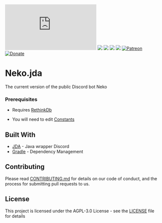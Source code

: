 [![](https://dickswordapp.com/api/guilds/333713662739218433/widget.json)](https://discord.gg/EYGgT5Y) [![](https://dickswordapp.com/api/guilds/334186716770598912/custom.svg)](https://bot.nekos.life) ![](https://cdn.discordapp.com/attachments/377619690513498133/406183455123177481/OpenSauce.svg) ![](https://cdn.discordapp.com/attachments/330777295952543744/478325842188042241/license.svg) ![](https://circleci.com/gh/Nekos-life/neko-bot-jda.svg?style=svg) [![Patreon](https://img.shields.io/badge/patreon-donate-green.svg)](https://www.patreon.com/Nekos_life) [![Donate](https://img.shields.io/badge/Donate-PayPal-blue.svg)](https://paypal.me/boobbot)  
# Neko.jda

The current version of the pubilc Discord bot Neko 


### Prerequisites

* Requires [RethinkDb](https://www.rethinkdb.com/)

* You will need to edit [Constants](src/main/java/life/nekos/bot/commons/Constants.java)

## Built With

* [JDA](https://github.com/DV8FromTheWorld/JDA) - Java wrapper Discord 
* [Gradle](https://gradle.org/) - Dependency Management

## Contributing

Please read [CONTRIBUTING.md](CONTRIBUTING.md) for details on our code of conduct, and the process for submitting pull requests to us.

## License

This project is licensed under the AGPL-3.0 License - see the [LICENSE](LICENSE) file for details


